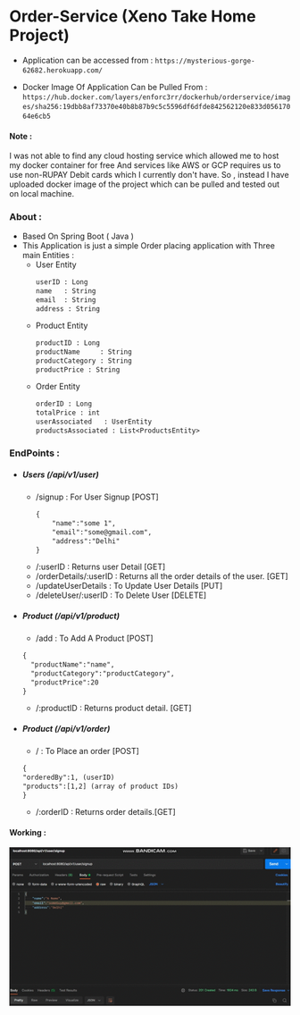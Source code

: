 # Order-Service (Xeno Take Home Project)

- Application can be accessed from : `https://mysterious-gorge-62682.herokuapp.com/`   

- Docker Image Of Application Can be Pulled From : `https://hub.docker.com/layers/enforc3rr/dockerhub/orderservice/images/sha256:19dbb8af73370e40b8b87b9c5c5596df6dfde842562120e833d05617064e6cb5`


#### Note : 
I was not able to find any cloud hosting service which allowed me to host my docker container for free And services like AWS or GCP requires us to use non-RUPAY Debit cards which I currently don't have.
So , instead I have uploaded docker image of the project which can be pulled and tested out on local machine.


### About :
- Based On Spring Boot ( Java ) 
- This Application is just a simple Order placing application with Three main Entities :
  - User Entity 
    ```
    userID : Long
    name   : String
    email  : String
    address : String
      ```
  - Product Entity
    ```
    productID : Long
    productName     : String
    productCategory : String
    productPrice : String
      ```
  - Order Entity
    ```
    orderID : Long
    totalPrice : int
    userAssociated   : UserEntity
    productsAssociated : List<ProductsEntity> 
      ```
    
### EndPoints : 

- ##### Users (/api/v1/user)
  - /signup : For User Signup [POST]
    ```
    {
        "name":"some 1",
        "email":"some@gmail.com",
        "address":"Delhi"
    }
    ```
  - /:userID : Returns user Detail [GET]
  - /orderDetails/:userID : Returns all the order details of the user. [GET]
  - /updateUserDetails : To Update User Details [PUT]
  - /deleteUser/:userID : To Delete User [DELETE]

- ##### Product (/api/v1/product)
    - /add : To Add A Product [POST]
    ```
    {
      "productName":"name",
      "productCategory":"productCategory",
      "productPrice":20
    }
    ```
    - /:productID : Returns product detail. [GET]
  
- ##### Product (/api/v1/order)
    - / : To Place an order [POST]
    ```
    {
    "orderedBy":1, (userID)
    "products":[1,2] (array of product IDs)
    }
    ```
    - /:orderID : Returns order details.[GET]

#### Working : 
![working](Working.gif)




